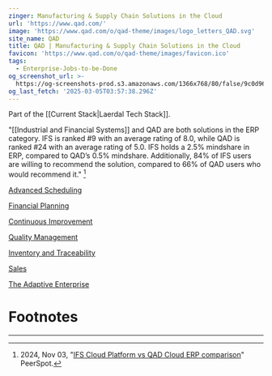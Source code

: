 ```yaml
---
zinger: Manufacturing & Supply Chain Solutions in the Cloud
url: 'https://www.qad.com/'
image: 'https://www.qad.com/o/qad-theme/images/logo_letters_QAD.svg'
site_name: QAD
title: QAD | Manufacturing & Supply Chain Solutions in the Cloud
favicon: 'https://www.qad.com/o/qad-theme/images/favicon.ico'
tags:
  - Enterprise-Jobs-to-be-Done
og_screenshot_url: >-
  https://og-screenshots-prod.s3.amazonaws.com/1366x768/80/false/9c0d96c6c9fb1deac367ba04058b3809532a4383c1b12e533fff7c06e14d91d0.jpeg
og_last_fetch: '2025-03-05T03:57:38.296Z'
---
```


Part of the [[Current Stack|Laerdal Tech Stack]].

"[[Industrial and Financial Systems]] and QAD are both solutions in the ERP category. IFS is ranked #9 with an average rating of 8.0, while QAD is ranked #24 with an average rating of 5.0. IFS holds a 2.5% mindshare in ERP, compared to QAD’s 0.5% mindshare. Additionally, 84% of IFS users are willing to recommend the solution, compared to 66% of QAD users who would recommend it." [^1]

[Advanced Scheduling](https://www.qad.com/solutions/qad-advanced-scheduling)

[Financial Planning](https://www.qad.com/solutions/financial-planning)

[Continuous Improvement](https://www.qad.com/solutions/quality-management-system/features#continuous-improvement)

[Quality Management](https://www.qad.com/solutions/qad-eqms)

[Inventory and Traceability](https://www.qad.com/solutions/inventory-and-traceability)

[Sales](https://www.qad.com/solutions/sales)

[The Adaptive Enterprise](https://www.qad.com/adaptive-enterprise)

# Footnotes
***
[^1]: 2024, Nov 03, "[IFS Cloud Platform vs QAD Cloud ERP comparison](https://www.peerspot.com/products/comparisons/ifs-cloud-platform_vs_qad-cloud-erp)" PeerSpot. 



